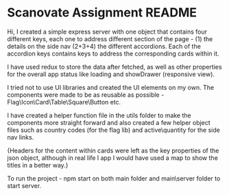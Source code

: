 Scanovate Assignment README
===========================
Hi,
I created a simple express server with one object that contains four different keys, each one to address different section of the page - (1) the details on the side nav (2+3+4) the different accordions. Each of the accordion keys contains keys to address the corresponding cards within it.

I have used redux to store the data after fetched, as well as other properties for the overall app status like loading and showDrawer (responsive view).

I tried not to use UI libraries and created the UI elements on my own. The components were made to be as reusable as possible - Flag\Icon\Card\Table\Square\Button etc.

I have created a helper function file in the utils folder to make the components more straight forward and also created a few helper object files such as country codes (for the flag lib) and active\quantity for the side nav links.

{Headers for the content within cards were left as the key properties of the json object, although in real life I app I would have used a map to show the titles in a better way.}

To run the project - npm start on both main folder and main\server folder to start server.